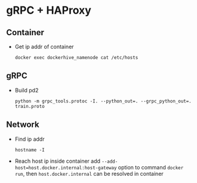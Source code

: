# gRPC + HAProxy

## Container

- Get ip addr of container
  ```
  docker exec dockerhive_namenode cat /etc/hosts
  ```

## gRPC

- Build pd2
  ```
  python -m grpc_tools.protoc -I. --python_out=. --grpc_python_out=. train.proto
  ```

## Network

- Find ip addr
  ```
  hostname -I
  ```
- Reach host ip inside container
  add `--add-host=host.docker.internal:host-gateway` option to command `docker run`, then `host.docker.internal` can be resolved in container
